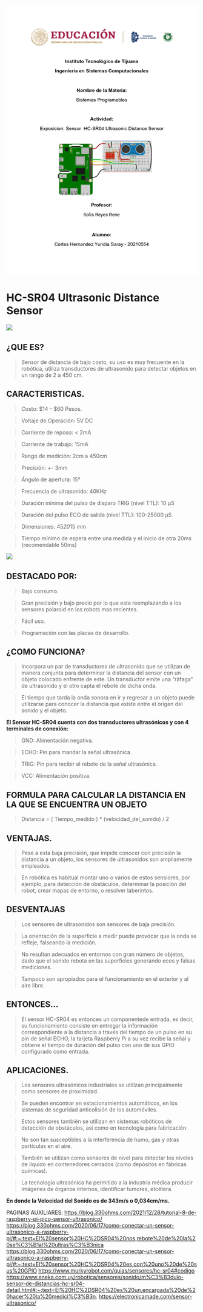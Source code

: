 ![](portada.jpg)

# HC-SR04 Ultrasonic Distance Sensor

![](https://m.media-amazon.com/images/I/61PwZuGndiS.jpg)

## ¿QUE ES? 
> Sensor de distancia de bajo costo, su uso es muy frecuente en la robótica, utiliza transductores de ultrasonido para detectar objetos en un rango de 2 a 450 cm.

## CARACTERISTICAS.
> Costo: $14 - $60 Pesos.

> Voltaje de Operación: 5V DC

> Corriente de reposo: < 2mA

> Corriente de trabajo: 15mA

> Rango de medición: 2cm a 450cm

> Precisión: +- 3mm

> Ángulo de apertura: 15°

> Frecuencia de ultrasonido: 40KHz

> Duración mínima del pulso de disparo TRIG (nivel TTL): 10 μS

> Duración del pulso ECO de salida (nivel TTL): 100-25000 μS

> Dimensiones: 45*20*15 mm

> Tiempo mínimo de espera entre una medida y el inicio de otra 20ms (recomendable 50ms)

![](https://sp-ao.shortpixel.ai/client/to_webp,q_glossy,ret_img,w_610/https://electronicamade.com/wp-content/uploads/2020/04/funcionamiento-Ultrasonico-610x471.jpg)
 
## DESTACADO POR:
> Bajo consumo.

> Gran precisión y bajo precio por lo que esta reemplazando a los sensores polaroid en los robots mas recientes.

> Fácil uso. 

> Programación con las placas de desarrollo.

## ¿COMO FUNCIONA?
> Incorpora un par de transductores de ultrasonido que se utilizan de manera conjunta para determinar la distancia del sensor con un objeto colocado enfrente de este. 
> Un transductor emite una “ráfaga” de ultrasonido y el otro capta el rebote de dicha onda.

> El tiempo que tarda la onda sonora en ir y regresar a un objeto puede utilizarse para conocer la distancia que existe entre el origen del sonido y el objeto.

<strong> El Sensor HC-SR04 cuenta con dos transductores ultrasónicos y con 4 terminales de conexión: </strong>

> GND: Alimentación negativa. 

> ECHO: Pin para mandar la señal ultrasónica.

> TRIG: Pin para recibir el rebote de la señal ultrasónica. 

> VCC: Alimentación positiva. 

## <strong> FORMULA PARA CALCULAR LA DISTANCIA EN LA QUE SE ENCUENTRA UN OBJETO </strong>
 > Distancia = ( Tiempo_medido ) * (velocidad_del_sonido) / 2
 
 ## VENTAJAS.
> Pese a esta baja precisión, que impide conocer con precisión la distancia a un objeto, los sensores de ultrasonidos son ampliamente empleados. 

> En robótica es habitual montar uno o varios de estos sensiores, por ejemplo, para detección de obstáculos, determinar la posición del robot, crear mapas de entorno, o resolver laberintos.
 
 ## DESVENTAJAS
> Los sensores de ultrasonidos son sensores de baja precisión. 

> La orientación de la superficie a medir puede provocar que la onda se refleje, falseando la medición. 

> No resultan adecuados en entornos con gran número de objetos, dado que el sonido rebota en las superficies generando ecos y falsas mediciones. 

> Tampoco son apropiados para el funcionamiento en el exterior y al aire libre.
 
 ## ENTONCES...
 
> El sensor HC-SR04 es entonces un componentede entrada, es decir, su funcionamiento consiste en entregar la información correspondiente a la distancia a través del tiempo de un pulso en su pin de señal ECHO, la tarjeta Raspberry Pi a su vez recibe la señal y obtiene el tiempo de duración del pulso con uno de sus GPIO configurado como entrada.
 
 ## APLICACIONES.
 > Los sensores ultrasónicos industriales se utilizan principalmente como sensores de proximidad. 
 
 > Se pueden encontrar en estacionamientos automáticos, en los sistemas de seguridad anticolisión de los automóviles. 
 
 > Estos sensores también se utilizan en sistemas robóticos de detección de obstáculos, así como en tecnología para fabricación.
 
 > No son tan susceptibles a la interferencia de humo, gas y otras partículas en el aire. 
 
 > También se utilizan como sensores de nivel para detectar los niveles de líquido en contenedores cerrados (como depósitos en fábricas químicas). 
 
 > La tecnología ultrasónica ha permitido a la industria médica producir imágenes de órganos internos, identificar tumores, etcétera.
 
 <strong> En donde la Velocidad del Sonido es de 343m/s o 0,034cm/ms. </strong>

PAGINAS AUXILIARES:
https://blog.330ohms.com/2021/12/28/tutorial-8-de-raspberry-pi-pico-sensor-ultrasonico/
https://blog.330ohms.com/2020/06/17/como-conectar-un-sensor-ultrasonico-a-raspberry-pi/#:~:text=El%20sensor%20HC%2DSR04%20nos,rebote%20de%20la%20se%C3%B1al%20ultras%C3%B3nica
https://blog.330ohms.com/2020/06/17/como-conectar-un-sensor-ultrasonico-a-raspberry-pi/#:~:text=El%20sensor%20HC%2DSR04%20es,con%20uno%20de%20sus%20GPIO
https://www.murkyrobot.com/guias/sensores/hc-sr04#codigo
https://www.eneka.com.uy/robotica/sensores/sonido/m%C3%B3dulo-sensor-de-distancias-hc-sr04-detail.html#:~:text=El%20HC%2DSR04%20es%20un,encargada%20de%20hacer%20la%20medici%C3%B3n.
https://electronicamade.com/sensor-ultrasonico/

